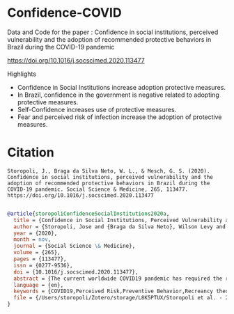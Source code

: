 # Confidence-COVID

Data and Code for the paper : Confidence in social institutions, perceived vulnerability and the adoption of recommended protective behaviors in Brazil during the COVID-19 pandemic

<https://doi.org/10.1016/j.socscimed.2020.113477>

Highlights
* Confidence in Social Institutions increase adoption protective measures.
* In Brazil, confidence in the government is negative related to adopting protective measures.
* Self-Confidence increases use of protective measures.
* Fear and perceived risk of infection increase the adoption of protective measures.

# Citation

```plaintext
Storopoli, J., Braga da Silva Neto, W. L., & Mesch, G. S. (2020). Confidence in social institutions, perceived vulnerability and the adoption of recommended protective behaviors in Brazil during the COVID-19 pandemic. Social Science & Medicine, 265, 113477. https://doi.org/10.1016/j.socscimed.2020.113477
```

```bibtex

@article{storopoliConfidenceSocialInstitutions2020a,
  title = {Confidence in Social Institutions, Perceived Vulnerability and the Adoption of Recommended Protective Behaviors in {{Brazil}} during the {{COVID}}-19 Pandemic},
  author = {Storopoli, Jose and {Braga da Silva Neto}, Wilson Levy and Mesch, Gustavo S.},
  year = {2020},
  month = nov,
  journal = {Social Science \& Medicine},
  volume = {265},
  pages = {113477},
  issn = {0277-9536},
  doi = {10.1016/j.socscimed.2020.113477},
  abstract = {The current worldwide COVID19 pandemic has required the rapid and drastic adoption of social distancing and protective measures as the leading method for reducing the spread of the disease and death. The purpose of this study is to investigate the factors associated with the adoption of such measures in a large sample of the Brazilian population. We relied on recreancy theory, which argues that confidence in the ability of social institutions and perceived vulnerability to the disease are central factors predicting the adoption of these behaviors. Our results, drawn from 7554 respondents, indicate that self-confidence in the ability to carry out these behaviors, confidence in the ability of social institutions such as the government, hospitals, health workers and the media to cope with the pandemic crisis, and risk perceptions are associated with the adoption of preventive behaviors. Our results expand the recreancy theory and show that beyond the main effects, the effect of perceived vulnerability depends on the values of self-confidence and confidence in social institutions. The theoretical implications of the findings are discussed.},
  language = {en},
  keywords = {COVID19,Perceived Risk,Preventive Behavior,Recreancy theory},
  file = {/Users/storopoli/Zotero/storage/L8K5PTUX/Storopoli et al. - 2020 - Confidence in social institutions, perceived vulne.pdf;/Users/storopoli/Zotero/storage/MZE6KH5I/S0277953620306961.html}
}
```
